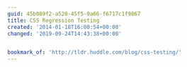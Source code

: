 ```yaml
---
guid: 45b089f2-a520-45f5-9a66-f6717c1f9867
title: CSS Regression Testing
created: '2014-01-18T16:00:54+00:00'
changed: '2019-09-24T14:43:38+00:00'


bookmark_of: 'http://tldr.huddle.com/blog/css-testing/'
---
```




